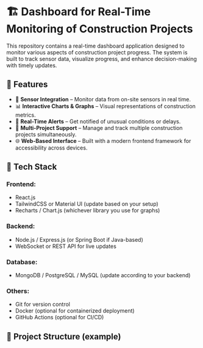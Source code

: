 # 🏗️ Dashboard for Real-Time Monitoring of Construction Projects

This repository contains a real-time dashboard application designed to monitor various aspects of construction project progress. The system is built to track sensor data, visualize progress, and enhance decision-making with timely updates.

## 🚀 Features

- 📡 **Sensor Integration** – Monitor data from on-site sensors in real time.
- 📊 **Interactive Charts & Graphs** – Visual representations of construction metrics.
- 🔔 **Real-Time Alerts** – Get notified of unusual conditions or delays.
- 🏢 **Multi-Project Support** – Manage and track multiple construction projects simultaneously.
- 🌐 **Web-Based Interface** – Built with a modern frontend framework for accessibility across devices.

## 🧱 Tech Stack

### Frontend:
- React.js
- TailwindCSS or Material UI (update based on your setup)
- Recharts / Chart.js (whichever library you use for graphs)

### Backend:
- Node.js / Express.js (or Spring Boot if Java-based)
- WebSocket or REST API for live updates

### Database:
- MongoDB / PostgreSQL / MySQL (update according to your backend)

### Others:
- Git for version control
- Docker (optional for containerized deployment)
- GitHub Actions (optional for CI/CD)

## 📂 Project Structure (example)

